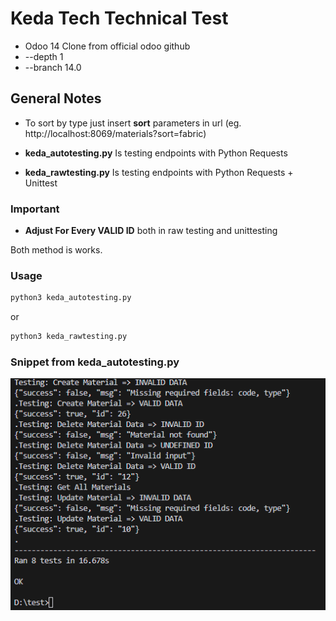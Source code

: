 # Keda Tech Technical Test
- Odoo 14 Clone from official odoo github
- --depth 1
- --branch 14.0

## General Notes
- To sort by type just insert **sort** parameters in url (eg. http://localhost:8069/materials?sort=fabric)

- **keda_autotesting.py** Is testing endpoints with Python Requests

- **keda_rawtesting.py** Is testing endpoints with Python Requests + Unittest
### Important
- **Adjust For Every VALID ID** both in raw testing and unittesting

Both method is works.
### Usage
```bash
python3 keda_autotesting.py
```
or
```bash
python3 keda_rawtesting.py
```

### Snippet from keda_autotesting.py
![Test Image](unittest.png)